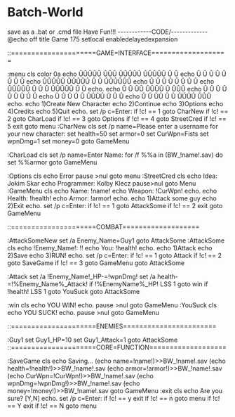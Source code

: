 # Batch-World
save as a .bat or .cmd file
Have Fun!!!
------------CODE\/-------------
@echo off
title Game 175
setlocal enabledelayedexpansion

::=====================GAME=INTERFACE===================

:menu
cls
color 0a
echo                                          ÛÛÛÛÛ   ÛÛÛ  ÛÛÛÛÛ ÛÛÛÛÛ Û    Û 
echo                                          Û    Û Û   Û   Û   Û     Û    Û
echo                                          ÛÛÛÛÛ  ÛÛÛÛÛ   Û   Û     ÛÛÛÛÛÛ
echo                                          Û    Û Û   Û   Û   Û     Û    Û
echo                                          ÛÛÛÛÛ  Û   Û   Û   ÛÛÛÛÛ Û    Û
echo.
echo                                          Û       Û ÛÛ  ÛÛÛÛ  Û    ÛÛÛ
echo                                           Û     Û Û  Û Û  Û  Û    Û  Û
echo                                            Û Û Û  Û  Û ÛÛÛÛ  Û    Û  Û
echo                                             Û Û    ÛÛ  Û   Û ÛÛÛÛ ÛÛÛ
echo.
echo                                              1)Create New Character
echo                                                    2)Continue
echo                                                    3)Options
echo                                                    4)Credits
echo                                                     5)Quit
echo.
set /p c=Enter:
if !c! == 1 goto CharNew
if !c! == 2 goto CharLoad
if !c! == 3 goto Options
if !c! == 4 goto StreetCred
if !c! == 5 exit
goto menu
:CharNew
cls
set /p name=Please enter a username for your new character:
set health=50
set armor=0
set CurWpn=Fists
set wpnDmg=1
set money=0
goto GameMenu



:CharLoad
cls
set /p name=Enter Name:
for /f %%a in (BW_!name!.sav) do set %%armor
goto GameMenu

:Options
cls
echo Error
pause >nul
goto menu
:StreetCred
cls
echo Idea: Jokim Skar
echo Programmer: Kolby Klecz
pause>nul
goto Menu
:GameMenu
cls
echo Name: !name!
echo Weapon: !CurWpn!
echo.
echo Health: !health!
echo Armor: !armor!
echo.
echo 1)Attack some guy
echo 2)Exit
echo.
set /p c=Enter:
if !c! == 1 goto AttackSome
if !c! == 2 exit
goto GameMenu

::=====================COMBAT===================

:AttackSomeNew
set /a Enemy_Name=Guy1
goto AttackSome
:AttackSome
cls
echo !Enemy_Name!: !!
echo You: !health!
echo.
echo 1)Attack
echo 2)Save
echo 3)RUN!
echo.
set /p c=Enter:
if !c! == 1 goto Attack
if !c! == 2 goto SaveGame
if !c! == 3 goto GameMenu
goto AttackSome

:Attack
set /a !Enemy_Name!_HP-=!wpnDmg! 
set /a health-=!%Enemy_Name%_Attack!
if !%EnemyName%_HP! LSS 1 goto win
if !health! LSS 1 goto YouSuck
goto AttackSome

:win
cls
echo YOU WIN!
echo.
pause >nul
goto GameMenu
:YouSuck
cls
echo YOU SUCK!
echo.
pause >nul
goto GameMenu

::=====================ENEMIES=======================

:Guy1
set Guy1_HP=10
set Guy1_Attack=1
goto AttackSome
::=====================CORE=FUNCTION===================

:SaveGame
cls
echo Saving...
(echo name=!name!)>>BW_!name!.sav
(echo health=!health!)>>BW_!name!.sav
(echo armor=!armor!)>>BW_!name!.sav
(echo CurWpn=!CurWpn!)>>BW_!name!.sav
(echo wpnDmg=!wpnDmg!)>>BW_!name!.sav
(echo money=!money!)>>BW_!name!.sav
goto GameMenu
:exit
cls
echo Are you sure? [Y,N]
echo.
set /p c=Enter:
if !c! == y exit
if !c! == n goto menu
if !c! == Y exit
if !c! == N goto menu
